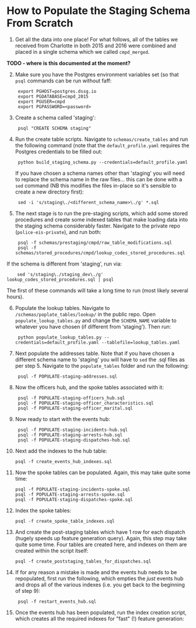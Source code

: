 # How to Populate the Staging Schema From Scratch

1. Get all the data into one place! For what follows, all of the tables we received from Charlotte in both 2015 and 2016 were combined and placed in a single schema which we called `cmpd_merged`.

  **TODO - where is this documented at the moment?**

2. Make sure you have the Postgres environment variables set (so that `psql` commands can be run without faff:  

	 	export PGHOST=postgres.dssg.io
	 	export PGDATABASE=cmpd_2015
	 	export PGUSER=cmpd
	 	export PGPASSWORD=<password>
	 	
3. Create a schema called 'staging': 

		psql "CREATE SCHEMA staging"

4. Run the create table scripts. Navigate to `schemas/create_tables` and run the following command (note that the `default_profile.yaml` requires the Postgres credentials to be filled out:  

		python build_staging_schema.py --credentials=default_profile.yaml
		
   If you have chosen a schema names other than 'staging' you will need to replace the schema name in the raw files... this can be done with a `sed` command (NB this modifies the files in-place so it's sensible to create a new directory first):
   
   		sed -i 's/staging\./<different_schema_name>\./g' *.sql 
	 	
5. The next stage is to run the pre-staging scripts, which add some stored procedures and create some indexed tables that make loading data into the staging schema considerably faster. Navigate to the private repo (`police-eis-private`), and run both:

		psql -f schemas/prestaging/cmpd/raw_table_modifications.sql
		psql -f schemas/stored_procedures/cmpd/lookup_codes_stored_procedures.sql
		
  If the schema is different from 'staging', run via:
  
  		sed 's/staging\./staging_dev\./g' lookup_codes_stored_procedures.sql | psql
		
 The first of these commands will take a long time to run (most likely several hours).

6. Populate the lookup tables. Navigate to `/schemas/poplate_tables/lookup/` in the public repo. Open `populate_lookup_tables.py` and change the `SCHEMA_NAME` variable to whatever you have chosen (if different from 'staging'). Then run:

		python populate_lookup_tables.py --credentials=default_profile.yaml --tablefile=lookup_tables.yaml

7. Next populate the addresses table. Note that if you have chosen a different schema name to 'staging' you will have to `sed` the .sql files as per step 5. Navigate to the `populate_tables` folder and run the following:
		
		psql -f POPULATE-staging-addresses.sql
		
8. Now the officers hub, and the spoke tables associated with it:

		psql -f POPULATE-staging-officers_hub.sql
		psql -f POPULATE-staging-officer_characteristics.sql
		psql -f POPULATE-staging-officer_marital.sql
		
9. Now ready to start with the events hub:

		psql -f POPULATE-staging-incidents-hub.sql
		psql -f POPULATE-staging-arrests-hub.sql
		psql -f POPULATE-staging-dispatches-hub.sql
		
10. Next add the indexes to the hub table:

		psql -f create_events_hub_indexes.sql
		
11. Now the spoke tables can be populated. Again, this may take quite some time:

		psql -f POPULATE-staging-incidents-spoke.sql
		psql -f POPULATE-staging-arrests-spoke.sql
		psql -f POPULATE-staging-dispatches-spoke.sql

12. Index the spoke tables:

		psql -f create_spoke_table_indexes.sql
		
13. And create the post-staging tables which have 1 row for each dispatch (hugely speeds up feature generation query). Again, this step may take quite some time. Four tables are created here, and indexes on them are created within the script itself:

		psql -f create_poststaging_tables_for_dispatches.sql

1. If for any reason a mistake is made and the events hub needs to be repopulated, first run the following, which empties the *just* events hub and drops all of the various indexes (i.e. you get back to the beginning of step 9):

		psql -f restart_events_hub.sql
		
1. Once the events hub has been populated, run the index creation script, which creates all the required indexes for "fast" (!) feature generation:


		